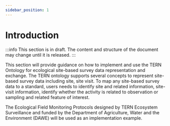 ```yaml
---
sidebar_position: 1
---
```


# Introduction

:::info
This section is in draft. The content and structure of the document may change until it is released.
:::

This section will provide guidance on how to implement and use the TERN Ontology for ecological site-based survey data representation and exchange. The TERN ontology supports several concepts to represent site-based survey data including site, site visit. To map any site-based survey data to a standard, users needs to identify site and related information, site-visit information, identify whether the activity is related to observation or sampling and related feature of interest.


The Ecological Field Monitoring Protocols designed by TERN Ecosystem Surveillance and funded by the Department of Agriculture, Water and the Environment (DAWE) will be used as an implementation example. 
